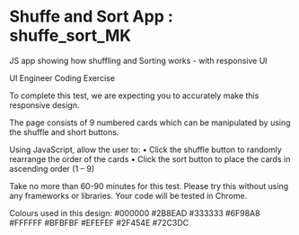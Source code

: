 # Shuffe and Sort App : shuffe_sort_MK
JS app showing how shuffling and Sorting works - with responsive UI

UI Engineer Coding Exercise

To complete this test, we are expecting
you to accurately make this responsive
design.

The page consists of 9 numbered cards
which can be manipulated by using the
shuffle and short buttons.

Using JavaScript, allow the user to:
• Click the shuffle button to randomly
rearrange the order of the cards
• Click the sort button to place the
cards in ascending order (1 – 9)

Take no more than 60-90 minutes for
this test. Please try this without using any
frameworks or libraries. Your code will be
tested in Chrome.

Colours used in this design:
#000000 #2B8EAD
#333333 #6F98A8
#FFFFFF #BFBFBF
#EFEFEF #2F454E
#72C3DC
